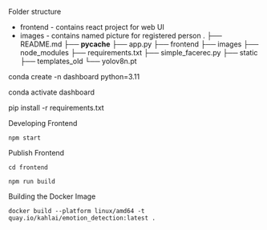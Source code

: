 

Folder structure
- frontend - contains react project for web UI 
- images - contains named picture for registered person
.
├── README.md
├── __pycache__
├── app.py
├── frontend
├── images
├── node_modules
├── requirements.txt
├── simple_facerec.py
├── static
├── templates_old
└── yolov8n.pt

conda create -n dashboard python=3.11

conda activate dashboard 

pip install -r requirements.txt



Developing Frontend
```
npm start
```

Publish Frontend
```
cd frontend

npm run build
```


Building the Docker Image
```
docker build --platform linux/amd64 -t quay.io/kahlai/emotion_detection:latest .
```